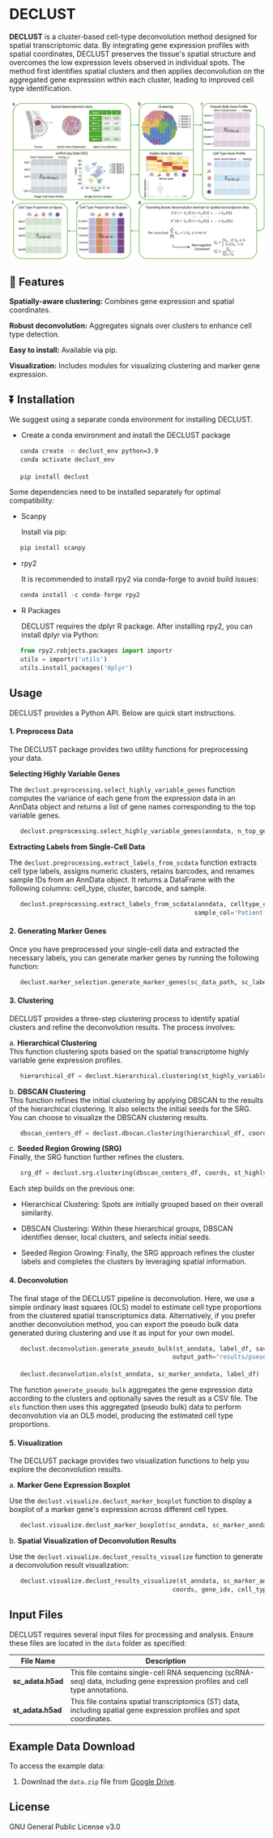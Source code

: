 # DECLUST

**DECLUST** is a cluster-based cell-type deconvolution method designed for spatial transcriptomic data. By integrating gene expression profiles with spatial coordinates, DECLUST preserves the tissue's spatial structure and overcomes the low expression levels observed in individual spots. The method first identifies spatial clusters and then applies deconvolution on the aggregated gene expression within each cluster, leading to improved cell type identification.

![workflow](./overview.jpg)

## 🌟 Features

 **Spatially-aware clustering:** Combines gene expression and spatial coordinates.

 **Robust deconvolution:** Aggregates signals over clusters to enhance cell type detection.

 **Easy to install:** Available via pip.

 **Visualization:** Includes modules for visualizing clustering and marker gene expression.

## ⏬ Installation

We suggest using a separate conda environment for installing DECLUST.

- Create a conda environment and install the DECLUST package

```bash
   conda create -n declust_env python=3.9
   conda activate declust_env

   pip install declust
```



Some dependencies need to be installed separately for optimal compatibility:


- Scanpy

   Install via pip:
```python
   pip install scanpy
```

- rpy2

   It is recommended to install rpy2 via conda-forge to avoid build issues:
   
```python
   conda install -c conda-forge rpy2
```

- R Packages

   DECLUST requires the dplyr R package. After installing rpy2, you can install dplyr via Python:
   
```python
   from rpy2.robjects.packages import importr
   utils = importr('utils')
   utils.install_packages('dplyr')
```

## Usage
DECLUST provides a Python API. Below are quick start instructions.

#### 1. Preprocess Data 

The DECLUST package provides two utility functions for preprocessing your data.

**Selecting Highly Variable Genes**

The `declust.preprocessing.select_highly_variable_genes` function computes the variance of each gene from the expression data in an AnnData object and returns a list of gene names corresponding to the top variable genes.

```python
   declust.preprocessing.select_highly_variable_genes(anndata, n_top_genes=5000)
```

**Extracting Labels from Single-Cell Data**

The `declust.preprocessing.extract_labels_from_scdata` function extracts cell type labels, assigns numeric clusters, retains barcodes, and renames sample IDs from an AnnData object. It returns a DataFrame with the following columns: cell_type, cluster, barcode, and sample.

```python
   declust.preprocessing.extract_labels_from_scdata(anndata, celltype_col='celltype_major',
                                                   sample_col='Patient')
```

#### 2. Generating Marker Genes

Once you have preprocessed your single-cell data and extracted the necessary labels, you can generate marker genes by running the following function:

```python
   declust.marker_selection.generate_marker_genes(sc_data_path, sc_labels_path, output_path)
```

#### 3. Clustering

DECLUST provides a three-step clustering process to identify spatial clusters and refine the deconvolution results. The process involves:

a. **Hierarchical Clustering**  
   This function clustering spots based on the spatial transcriptome highly variable gene expression profiles.
   
   ```python
      hierarchical_df = declust.hierarchical.clustering(st_highly_variable_genes, coords)
   ```

b. **DBSCAN Clustering**  
   This function refines the initial clustering by applying DBSCAN to the results of the hierarchical clustering. It also selects the initial seeds for the SRG. You can choose to visualize the DBSCAN clustering results.
   
   ```python
      dbscan_centers_df = declust.dbscan.clustering(hierarchical_df, coords, visualize=True)
   ```

c. **Seeded Region Growing (SRG)**  
   Finally, the SRG function further refines the clusters.
   
   ```python
      srg_df = declust.srg.clustering(dbscan_centers_df, coords, st_highly_variable_genes)
   ```

Each step builds on the previous one:

- Hierarchical Clustering: Spots are initially grouped based on their overall similarity.

- DBSCAN Clustering: Within these hierarchical groups, DBSCAN identifies denser, local clusters, and selects initial seeds.

- Seeded Region Growing: Finally, the SRG approach refines the cluster labels and completes the clusters by leveraging spatial information.

#### 4. Deconvolution

The final stage of the DECLUST pipeline is deconvolution. Here, we use a simple ordinary least squares (OLS) model to estimate cell type proportions from the clustered spatial transcriptomics data. Alternatively, if you prefer another deconvolution method, you can export the pseudo bulk data generated during clustering and use it as input for your own model.

```python
   declust.deconvolution.generate_pseudo_bulk(st_anndata, label_df, save_csv=True, 
                                             output_path="results/pseudo_bulk.csv")

   declust.deconvolution.ols(st_anndata, sc_marker_anndata, label_df)
```
The function `generate_pseudo_bulk` aggregates the gene expression data according to the clusters and optionally saves the result as a CSV file. The `ols` function then uses this aggregated (pseudo bulk) data to perform deconvolution via an OLS model, producing the estimated cell type proportions.

#### 5. Visualization

The DECLUST package provides two visualization functions to help you explore the deconvolution results.

a. **Marker Gene Expression Boxplot**

Use the `declust.visualize.declust_marker_boxplot` function to display a boxplot of a marker gene's expression across different cell types.

```python
   declust.visualize.declust_marker_boxplot(sc_anndata, sc_marker_anndata, gene_idx)
```

b. **Spatial Visualization of Deconvolution Results**

Use the `declust.visualize.declust_results_visualize` function to generate a deconvolution result visualization:

```python
   declust.visualize.declust_results_visualize(st_anndata, sc_marker_anndata, decon_result_df,
                                             coords, gene_idx, cell_type_idx)
```

## Input Files  

DECLUST requires several input files for processing and analysis. Ensure these files are located in the `data` folder as specified:

| File Name            | Description                                                                                 |
|----------------------|---------------------------------------------------------------------------------------------|
| **sc_adata.h5ad**    | This file contains single-cell RNA sequencing (scRNA-seq) data, including gene expression profiles and cell type annotations.|
| **st_adata.h5ad**    | This file contains spatial transcriptomics (ST) data, including spatial gene expression profiles and spot coordinates. |

## Example Data Download  

To access the example data:

1. Download the `data.zip` file from [Google Drive](https://drive.google.com/uc?export=download&id=1LrSQYf1_IqQzxx7GeJrbBsEyuLLHHERC).


## License  

GNU General Public License v3.0
